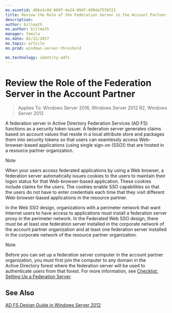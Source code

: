```yaml
---
ms.assetid: d0ba3c0d-869f-4e24-89d7-499da7576f22
title: Review the Role of the Federation Server in the Account Partner
description:
author: billmath
ms.author: billmath
manager: femila
ms.date: 02/21/2017
ms.topic: article
ms.prod: windows-server-threshold

ms.technology: identity-adfs
---
```


# Review the Role of the Federation Server in the Account Partner

>Applies To: Windows Server 2016, Windows Server 2012 R2, Windows Server 2012

A federation server in Active Directory Federation Services \(AD FS\) functions as a security token issuer. A federation server generates claims based on account values that reside in a local attribute store and packages them into security tokens so that users can seamlessly access Web\-browser\-based applications \(using single sign\-on \(SSO\)\) that are hosted in a resource partner organization.  
  
> [!NOTE]  
> When your users access federated applications by using a Web browser, a federation server automatically issues cookies to the users to maintain their logon status for that Web\-browser\-based application. These cookies include claims for the users. The cookies enable SSO capabilities so that the users do not have to enter credentials each time that they visit different Web\-browser\-based applications in the resource partner.  
  
In the Web SSO design, organizations with a perimeter network that want Internet users to have access to applications must install a federation server proxy in the perimeter network. In the Federated Web SSO design, there must be at least one federation server installed in the corporate network of the account partner organization and at least one federation server installed in the corporate network of the resource partner organization.  
  
> [!NOTE]  
> Before you can set up a federation server computer in the account partner organization, you must first join the computer to any domain in the Active Directory forest where the federation server will be used to authenticate users from that forest. For more information, see [Checklist: Setting Up a Federation Server](../../ad-fs/deployment/Checklist--Setting-Up-a-Federation-Server.md).  
  
## See Also
[AD FS Design Guide in Windows Server 2012](AD-FS-Design-Guide-in-Windows-Server-2012.md)
